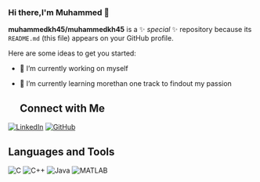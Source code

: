 ### Hi there,I'm Muhammed 👋


**muhammedkh45/muhammedkh45** is a ✨ _special_ ✨ repository because its `README.md` (this file) appears on your GitHub profile.

Here are some ideas to get you started:

- 🔭 I’m currently working on myself
- 🌱 I’m currently learning morethan one track to findout my passion

  
  ## Connect with Me

[![LinkedIn](https://img.shields.io/badge/LinkedIn-Connect-blue)](https://www.linkedin.com/in/%20mohamed-khaled-1b837523b)
[![GitHub](https://img.shields.io/badge/GitHub-Follow-brightgreen)](https://github.com/muhammedkh45)


  ## Languages and Tools

![C](https://www.cprogramming.com/)
![C++](https://img.shields.io/badge/-C++-00599C?style=flat-square&logo=c%2B%2B&logoColor=white)
![Java](https://img.shields.io/badge/-Java-007396?style=flat-square&logo=java&logoColor=white)
![MATLAB](https://img.shields.io/badge/-MATLAB-0076A8?style=flat-square&logo=matlab&logoColor=white)



